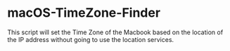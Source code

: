 # macOS-TimeZone-Finder
This script will set the Time Zone of the Macbook based on the location of the IP address without going to use the location services.
